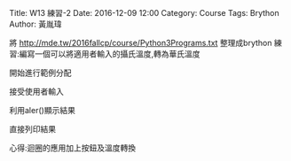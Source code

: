 Title: W13  練習-2
Date: 2016-12-09 12:00
Category: Course
Tags: Brython
Author: 黃胤瑋

將<a herf="http://mde.tw/2016fallcp/course/Python3Programs.txt">
http://mde.tw/2016fallcp/course/Python3Programs.txt</a> 整理成brython
練習:編寫一個可以將適用者輸入的攝氏溫度,轉為華氏溫度

<!-- PELICAN_END_SUMMARY -->

<!-- 導入 Brython 標準程式庫 -->

<script type="text/javascript" 
    src="https://cdn.rawgit.com/brython-dev/brython/master/www/src/brython_dist.js">
</script>

<!-- 啟動 Brython -->
<script>
window.onload=function(){
brython(1);
}
</script>
<!-- 以下實際利用  Brython 畫圖 -->
<div id="temperature"></div>
<script type="text/python3">
from browser import document as doc
from browser import html
container = doc['temperature']
mystring = ""
cdegree = input("請輸入攝氏溫度:")
fdegree = float(cdegree)*9/5+32
output_string = "攝氏" +str(cdegree) + "度=華氏" +str(fdegree) + "度"
container <= output_string
</script>


開始進行範例分配

接受使用者輸入

利用aler()顯示結果

直接列印結果

心得:迴圈的應用加上按鈕及溫度轉換
